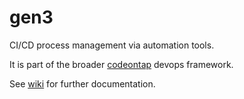 # gen3
CI/CD process management via automation tools.

It is part of the broader [codeontap](http://codeontap.io) devops framework.

See [wiki](https://github.com/codeontap/gen3/wiki) for further documentation.
